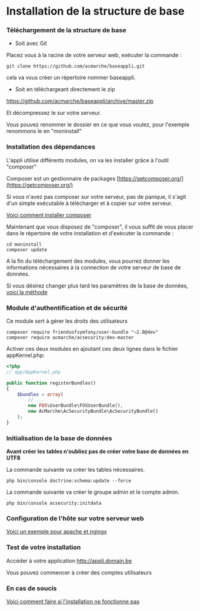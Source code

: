 Installation de la structure de base
=========

### Téléchargement de la structure de base

* Soit avec Git

Placez vous à la racine de votre serveur web, exécuter la commande :

```shell
git clone https://github.com/acmarche/baseappli.git
```

cela va vous créer un répertoire nommer baseappli.

* Soit en téléchargeant directement le zip

https://github.com/acmarche/baseappli/archive/master.zip

Et décompressez le sur votre serveur.

Vous pouvez renommer le dossier en ce que vous voulez, pour l'exemple renommons le en "moninstall"

### Installation des dépendances

L'appli utilise différents modules, on va les installer grâce à l'outil "composer"

Composer est un gestionnaire de packages [https://getcomposer.org/](https://getcomposer.org/)

Si vous n'avez pas composer sur votre serveur, pas de panique, il s'agit d'un simple exécutable à télécharger et à copier sur votre serveur.

[Voici comment installer composer](https://github.com/acmarche/baseappli/blob/master/src/AcMarche/BaseBundle/Resources/doc/composer.md)

Maintenant que vous disposez de "composer", il vous suffit de vous placer dans le répertoire de votre installation et d'exécuter la commande :

```shell
cd moninstall
composer update
```

A la fin du téléchargement des modules, vous pourrez donner les informations nécessaires à la connection de votre serveur de base de données.

Si vous désirez changer plus tard les paramètres de la base de données, [voici la méthode](https://github.com/acmarche/baseappli/blob/master/src/AcMarche/BaseBundle/Resources/doc/database.md)

### Module d'authentification et de sécurité

Ce module sert à gérer les droits des utilisateurs

```shell
composer require friendsofsymfony/user-bundle "~2.0@dev"
composer require acmarche/acsecurity:dev-master
```

Activer ces deux modules en ajoutant ces deux lignes dans le fichier appKernel.php:

``` php
<?php
// app/AppKernel.php

public function registerBundles()
{
    $bundles = array(
        // ...
        new FOS\UserBundle\FOSUserBundle(),
        new AcMarche\AcSecurityBundle\AcSecurityBundle()        
    );
}
```

### Initialisation de la base de données

**Avant créer les tables n'oubliez pas de créer votre base de données en UTF8**

La commande suivante va créer les tables nécessaires.

```shell
php bin/console doctrine:schema:update --force
```

La commande suivante va créer le groupe admin et le compte admin.

```shell
php bin/console acsecurity:initdata
```

### Configuration de l'hôte sur votre serveur web

[Voici un exemple pour apache et ngingx](https://github.com/acmarche/baseappli/blob/master/src/AcMarche/BaseBundle/Resources/doc/apache.md)

### Test de votre installation

Accéder à votre application http://appli.domain.be

Vous pouvez commencer à créer des comptes utilisateurs

### En cas de soucis

[Voici comment faire si l'installation ne fonctionne pas](https://github.com/acmarche/baseappli/blob/master/src/AcMarche/BaseBundle/Resources/doc/apache.md)